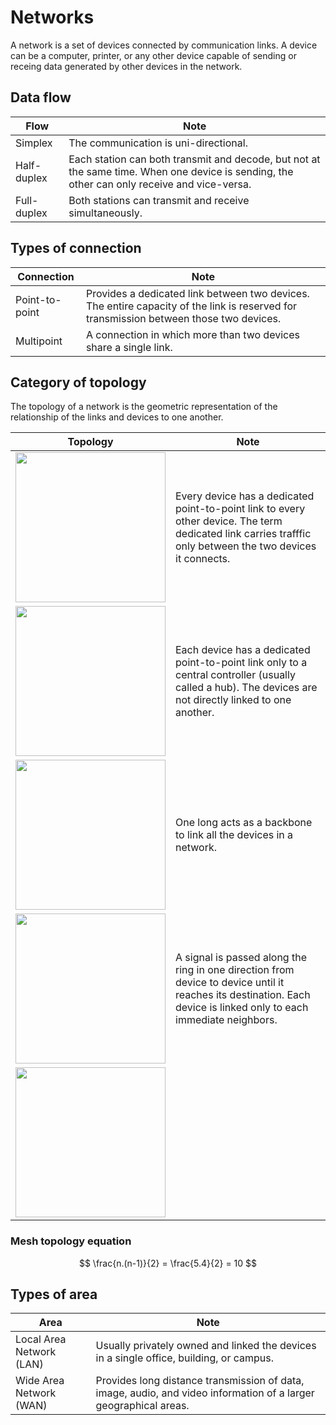 # Networks

A network is a set of devices connected by communication links. A device can be
a computer, printer, or any other device capable of sending or receing data
generated by other devices in the network.

## Data flow

| Flow | Note |
| --- | --- |
| Simplex | The communication is uni-directional. |
| Half-duplex | Each station can both transmit and decode, but not at the same time. When one device is sending, the other can only receive and vice-versa. |
| Full-duplex | Both stations can transmit and receive simultaneously. |

## Types of connection

| Connection | Note |
| --- | --- |
| Point-to-point | Provides a dedicated link between two devices. The entire capacity of the link is reserved for transmission between those two devices. |
| Multipoint | A connection in which more than two devices share a single link. |

## Category of topology

The topology of a network is the geometric representation of the relationship of
the links and devices to one another.

| Topology | Note |
| --- | --- |
| <img width="240" src="https://static.javatpoint.com/tutorial/computer-network/images/computer-network-topologies-mesh-topology.png"> | Every device has a dedicated point-to-point link to every other device. The term dedicated link carries trafffic only between the two devices it connects. |
| <img width="240" src="https://static.javatpoint.com/tutorial/computer-network/images/computer-network-topologies-star-topology.png"> | Each device has a dedicated point-to-point link only to a central controller (usually called a hub). The devices are not directly linked to one another. |
| <img width="240" src="https://static.javatpoint.com/tutorial/computer-network/images/computer-network-topologies-bus-topology.png"> | One long acts as a backbone to link all the devices in a network. |
| <img width="240" src="https://static.javatpoint.com/tutorial/computer-network/images/computer-network-topologies-ring-topology.png"> | A signal is passed along the ring in one direction from device to device until it reaches its destination. Each device is linked only to each immediate neighbors. |
| <img width="240" src="https://static.javatpoint.com/tutorial/computer-network/images/computer-network-topologies-hybrid-topology.png"> | |

### Mesh topology equation

$$
\frac{n.(n-1)}{2} = \frac{5.4}{2} = 10
$$

## Types of area

| Area | Note |
| --- | --- |
| Local Area Network (LAN) | Usually privately owned and linked the devices in a single office, building, or campus. |
| Wide Area Network (WAN) | Provides long distance transmission of data, image, audio, and video information of a larger geographical areas. |
